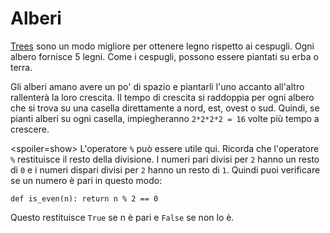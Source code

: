 # Alberi
[Trees](objects/tree) sono un modo migliore per ottenere legno rispetto ai cespugli. Ogni albero fornisce 5 legni. Come i cespugli, possono essere piantati su erba o terra.

Gli alberi amano avere un po' di spazio e piantarli l'uno accanto all'altro rallenterà la loro crescita. Il tempo di crescita si raddoppia per ogni albero che si trova su una casella direttamente a nord, est, ovest o sud. Quindi, se pianti alberi su ogni casella, impiegheranno `2*2*2*2 = 16` volte più tempo a crescere.

<spoiler=show> L'operatore `%` può essere utile qui. Ricorda che l'operatore `%` restituisce il resto della divisione. I numeri pari divisi per `2` hanno un resto di `0` e i numeri dispari divisi per `2` hanno un resto di `1`.
Quindi puoi verificare se un numero è pari in questo modo:

`def is_even(n):
	return n % 2 == 0`

Questo restituisce `True` se n è pari e `False` se non lo è.
</spoiler>